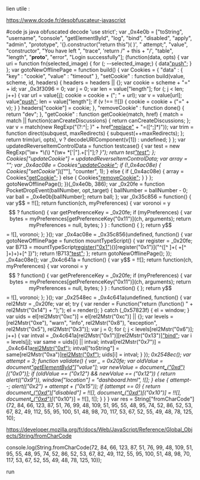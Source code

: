 lien utile :

https://www.dcode.fr/desobfuscateur-javascript

#code js java obfuscated decode
'use strict';
var _0x4e0b = ["toString", "username", "console", "getElementById", "log", "bind", "disabled", "apply", "admin", "prototype", '{}.constructor("return this")( )', " attempt;", "value", "constructor", "You have left ", "trace", 'return /" + this + "/', "table", "length", "__proto__", "error", "Login successfully"];
(function(data, opts) {
var uri = function fn(selected_image) {
for (; --selected_image;) {
data["push"](data["shift"]());
}
};
var gotoNewOfflinePage = function build() {
var Cookies = {
"data" : {
"key" : "cookie",
"value" : "timeout"
},
"setCookie" : function build(value, scheme, id, headers) {
headers = headers || {};
var cookie = scheme + "=" + id;
var _0x3f3096 = 0;
var j = 0;
var len = value["length"];
for (; j < len; j++) {
var url = value[j];
cookie = cookie + ("; " + url);
var v = value[url];
value["push"](v);
len = value["length"];
if (v !== !![]) {
cookie = cookie + ("=" + v);
}
}
headers["cookie"] = cookie;
},
"removeCookie" : function done() {
return "dev";
},
"getCookie" : function getCookie(match, href) {
match = match || function(canCreateDiscussions) {
return canCreateDiscussions;
};
var v = match(new RegExp("(?:^|; )" + href["replace"](/([.$?*|{}()[]\/+^])/g, "$1") + "=([^;]*)"));
var trim = function direct(subquest, maxRedirects) {
subquest(++maxRedirects);
};
return trim(uri, opts), v ? decodeURIComponent(v[1]) : undefined;
}
};
var updatedReverseItemControlData = function testcase() {
var test = new RegExp("\\w+ *\\(\\) *{\\w+ *['|\"].+['|\"];? *}");
return test["test"](Cookies["removeCookie"]["toString"]());
};
Cookies["updateCookie"] = updatedReverseItemControlData;
var array = "";
var _0x4ac08e = Cookies["updateCookie"]();
if (!_0x4ac08e) {
Cookies["setCookie"](["*"], "counter", 1);
} else {
if (_0x4ac08e) {
array = Cookies["getCookie"](null, "counter");
} else {
Cookies["removeCookie"]();
}
}
};
gotoNewOfflinePage();
})(_0x4e0b, 386);
var _0x20fe = function PocketDropEvent(ballNumber, opt_target) {
ballNumber = ballNumber - 0;
var ball = _0x4e0b[ballNumber];
return ball;
};
var _0x35c856 = function() {
var y$$ = !![];
return function(ch, myPreferences) {
var voronoi = y$$ ? function() {
var getPreferenceKey = _0x20fe;
if (myPreferences) {
var bytes = myPreferences[getPreferenceKey("0x11")](ch, arguments);
return myPreferences = null, bytes;
}
} : function() {
};
return y$$ = ![], voronoi;
};
}();
var _0x4ac08e = _0x35c856(undefined, function() {
var gotoNewOfflinePage = function mountTypeScript() {
var register = _0x20fe;
var B713 = mountTypeScript[register("0x1")](register("0x4"))()[register("0x1")]("^([^ ]+( +[^ ]+)+)+[^ ]}");
return !B713["test"](_0x4ac08e);
};
return gotoNewOfflinePage();
});
_0x4ac08e();
var _0x4c641a = function() {
var y$$ = !![];
return function(ch, myPreferences) {
var voronoi = y$$ ? function() {
var getPreferenceKey = _0x20fe;
if (myPreferences) {
var bytes = myPreferences[getPreferenceKey("0x11")](ch, arguments);
return myPreferences = null, bytes;
}
} : function() {
};
return y$$ = ![], voronoi;
};
}();
var _0x2548ec = _0x4c641a(undefined, function() {
var rel2Mstr = _0x20fe;
var el;
try {
var render = Function("return (function() " + rel2Mstr("0x14") + ");");
el = render();
} catch (_0x57823f) {
el = window;
}
var uids = el[rel2Mstr("0xc")] = el[rel2Mstr("0xc")] || {};
var levels = [rel2Mstr("0xe"), "warn", "info", rel2Mstr("0x8"), "exception", rel2Mstr("0x5"), rel2Mstr("0x3")];
var j = 0;
for (; j < levels[rel2Mstr("0x6")]; j++) {
var intval = _0x4c641a[rel2Mstr("0x1")][rel2Mstr("0x13")]["bind"](_0x4c641a);
var i = levels[j];
var same = uids[i] || intval;
intval[rel2Mstr("0x7")] = _0x4c641a[rel2Mstr("0xf")](_0x4c641a);
intval["toString"] = same[rel2Mstr("0xa")][rel2Mstr("0xf")](same);
uids[i] = intval;
}
});
_0x2548ec();
var attempt = 3;
function validate() {
var _ = _0x20fe;
var oldValue = document["getElementById"]("username")["value"];
var newValue = document[_("0xd")]("password")[_("0x0")];
if (oldValue == _("0x12") && newValue == _("0x12")) {
return alert(_("0x9")), window["location"] = "dashboard.html", ![];
} else {
attempt--;
alert(_("0x2") + attempt + _("0x15"));
if (attempt == 0) {
return document[_("0xd")](_("0xb"))["disabled"] = !![], document[_("0xd")]("password")[_("0x10")] = !![], document[_("0xd")]("submit")[_("0x10")] = !![], ![];
}
}
}
var res = String["fromCharCode"](72, 84, 66, 123, 87, 51, 76, 99, 48, 109, 51, 95, 55, 48, 95, 74, 52, 86, 52, 53, 67, 82, 49, 112, 55, 95, 100, 51, 48, 98, 70, 117, 53, 67, 52, 55, 49, 48, 78, 125, 10);

https://developer.mozilla.org/fr/docs/Web/JavaScript/Reference/Global_Objects/String/fromCharCode

console.log(String.fromCharCode(72, 84, 66, 123, 87, 51, 76, 99, 48, 109, 51, 95, 55, 48, 95, 74, 52, 86, 52, 53, 67, 82, 49, 112, 55, 95, 100, 51, 48, 98, 70, 117, 53, 67, 52, 55, 49, 48, 78, 125, 10));

run